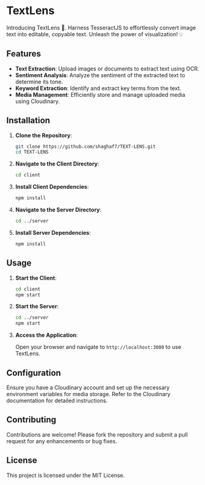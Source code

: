 # TextLens

Introducing  TextLens 🌟. Harness TesseractJS to effortlessly convert image text into editable, copyable text. Unleash the power of visualization! 💡

## Features

- **Text Extraction**: Upload images or documents to extract text using OCR.
- **Sentiment Analysis**: Analyze the sentiment of the extracted text to determine its tone.
- **Keyword Extraction**: Identify and extract key terms from the text.
- **Media Management**: Efficiently store and manage uploaded media using Cloudinary.

## Installation

1. **Clone the Repository**:

   ```bash
   git clone https://github.com/shaghaf7/TEXT-LENS.git
   cd TEXT-LENS
   ```

2. **Navigate to the Client Directory**:

   ```bash
   cd client
   ```

3. **Install Client Dependencies**:

   ```bash
   npm install
   ```

4. **Navigate to the Server Directory**:

   ```bash
   cd ../server
   ```

5. **Install Server Dependencies**:

   ```bash
   npm install
   ```

## Usage

1. **Start the Client**:

   ```bash
   cd client
   npm start
   ```

2. **Start the Server**:

   ```bash
   cd ../server
   npm start
   ```

3. **Access the Application**:

   Open your browser and navigate to `http://localhost:3000` to use TextLens.

## Configuration

Ensure you have a Cloudinary account and set up the necessary environment variables for media storage. Refer to the Cloudinary documentation for detailed instructions.

## Contributing

Contributions are welcome! Please fork the repository and submit a pull request for any enhancements or bug fixes.

## License

This project is licensed under the MIT License.
